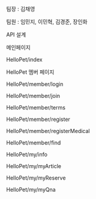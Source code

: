 팀장 : 김채영

팀원 : 임민지, 이민혁, 김경준, 장인화

API 설계

메인페이지

HelloPet/index

HelloPet 멤버 페이지

HelloPet/member/login

HelloPet/member/join

HelloPet/member/terms

HelloPet/member/register

HelloPet/member/registerMedical

HelloPet/member/find

HelloPet/my/info

HelloPet/my/myArticle

HelloPet/my/myReserve

HelloPet/my/myQna


